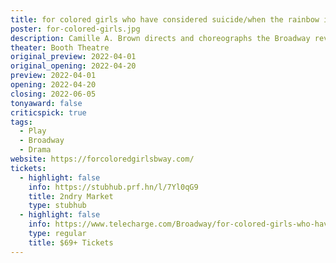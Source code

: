 ```yaml
---
title: for colored girls who have considered suicide/when the rainbow is enuf
poster: for-colored-girls.jpg
description: Camille A. Brown directs and choreographs the Broadway revival of Ntozake Shange's choreopoem.
theater: Booth Theatre
original_preview: 2022-04-01
original_opening: 2022-04-20
preview: 2022-04-01
opening: 2022-04-20
closing: 2022-06-05
tonyaward: false
criticspick: true
tags: 
  - Play
  - Broadway
  - Drama
website: https://forcoloredgirlsbway.com/
tickets:
  - highlight: false
    info: https://stubhub.prf.hn/l/7Yl0qG9
    title: 2ndry Market
    type: stubhub
  - highlight: false
    info: https://www.telecharge.com/Broadway/for-colored-girls-who-have-considered-suicide-when-the-rainbow-is-enuf
    type: regular
    title: $69+ Tickets
---
```

